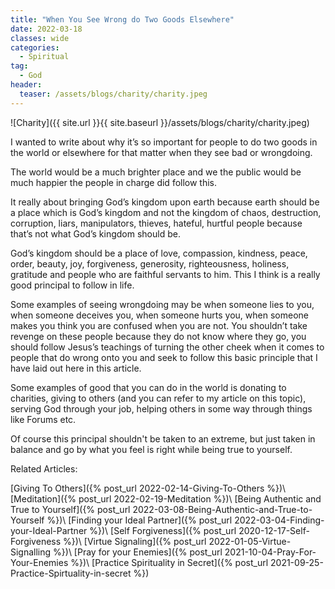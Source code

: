 ```yaml
---
title: "When You See Wrong do Two Goods Elsewhere"
date: 2022-03-18
classes: wide
categories:
  - Spiritual 
tag:
  - God
header: 
  teaser: /assets/blogs/charity/charity.jpeg
---
```


![Charity]({{ site.url }}{{ site.baseurl }}/assets/blogs/charity/charity.jpeg)

I wanted to write about why it’s so important for people to do two goods in the world or elsewhere for that matter when they see bad or wrongdoing.

The world would be a much brighter place and we the public would be much happier the people in charge did follow this.

It really about bringing God’s kingdom upon earth because earth should be a place which is God’s kingdom and not the kingdom of chaos, destruction, corruption, liars, manipulators, thieves, hateful, hurtful people because that’s not what God’s kingdom should be.

God’s kingdom should be a place of love, compassion, kindness, peace, order, beauty, joy, forgiveness, generosity, righteousness, holiness, gratitude and people who are faithful servants to him. This I think is a really good principal to follow in life.

Some examples of seeing wrongdoing may be when someone lies to you, when someone deceives you, when someone hurts you, when someone makes you think you are confused when you are not. You shouldn’t take revenge on these people because they do not know where they go, you should follow Jesus’s teachings of turning the other cheek when it comes to people that do wrong onto you and seek to follow this basic principle that I have laid out here in this article. 

Some examples of good that you can do in the world is donating to charities, giving to others (and you can refer to my article on this topic), serving God through your job, helping others in some way through things like Forums etc.

Of course this principal shouldn't be taken to an extreme, but just taken in balance and go by what you feel is right while being true to yourself.

Related Articles:

[Giving To Others]({% post_url 2022-02-14-Giving-To-Others %})\\
[Meditation]({% post_url 2022-02-19-Meditation %})\\
[Being Authentic and True to Yourself]({% post_url 2022-03-08-Being-Authentic-and-True-to-Yourself %})\\
[Finding your Ideal Partner]({% post_url 2022-03-04-Finding-your-Ideal-Partner %})\\
[Self Forgiveness]({% post_url 2020-12-17-Self-Forgiveness %})\\
[Virtue Signaling]({% post_url 2022-01-05-Virtue-Signalling %})\\
[Pray for your Enemies]({% post_url 2021-10-04-Pray-For-Your-Enemies %})\\
[Practice Spirituality in Secret]({% post_url 2021-09-25-Practice-Spirtuality-in-secret %})




